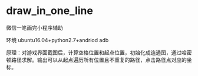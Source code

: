 # draw_in_one_line
微信一笔画完小程序辅助

环境 ubuntu16.04+python2.7+andriod adb

原理：对游戏界面截图后，计算空格位置和起点位置，初始化成连通图，通过哈密顿路径求解。输出可以从起点遍历所有位置且不重复的路径，点击路径点对应的坐标。
